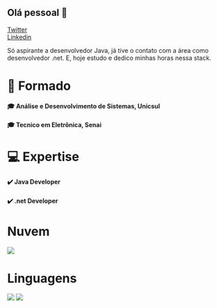 ## Olá pessoal 👋
<a href="https://twitter.com/guismeiram" class="button big">Twitter</a>   
<a href="https://www.linkedin.com/in/guismeiram/" class="button big">Linkedin</a>

Só aspirante a desenvolvedor Java, já tive o contato com a área como desenvolvedor .net. E, hoje estudo e dedico minhas horas nessa stack.

# 🧍 Formado
#### 🎓 Análise e Desenvolvimento de Sistemas, Unicsul
#### 🎓 Tecnico em Eletrônica, Senai

#  💻 Expertise
#### ✔️ Java Developer
#### ✔️ .net Developer

# Nuvem
  <img src="https://img.shields.io/badge/Heroku-430098?style=for-the-badge&logo=heroku&logoColor=white" />
  
  # Linguagens
  <img src="https://img.shields.io/badge/Spring-6DB33F?style=for-the-badge&logo=spring&logoColor=white" />
  <img src="https://img.shields.io/badge/Angular-DD0031?style=for-the-badge&logo=angular&logoColor=white" />
  
  

